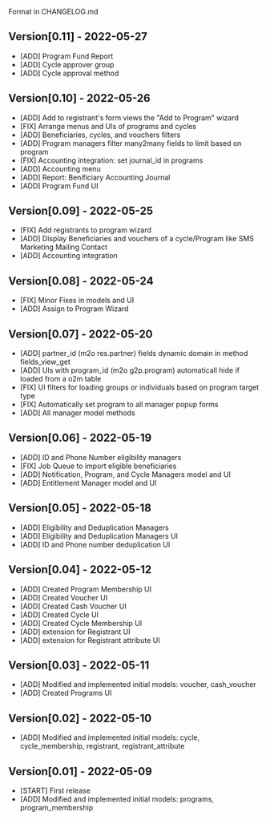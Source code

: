 Format in CHANGELOG.md

## Version[0.11] - 2022-05-27

- [ADD] Program Fund Report
- [ADD] Cycle approver group
- [ADD] Cycle approval method

## Version[0.10] - 2022-05-26

- [ADD] Add to registrant's form views the "Add to Program" wizard
- [FIX] Arrange menus and UIs of programs and cycles
- [ADD] Beneficiaries, cycles, and vouchers filters
- [ADD] Program managers filter many2many fields to limit based on program
- [FIX] Accounting integration: set journal_id in programs
- [ADD] Accounting menu
- [ADD] Report: Benificiary Accounting Journal
- [ADD] Program Fund UI

## Version[0.09] - 2022-05-25

- [FIX] Add registrants to program wizard
- [ADD] Display Beneficiaries and vouchers of a cycle/Program like SMS Marketing Mailing Contact
- [ADD] Accounting integration

## Version[0.08] - 2022-05-24

- [FIX] Minor Fixes in models and UI
- [ADD] Assign to Program Wizard

## Version[0.07] - 2022-05-20

- [ADD] partner_id (m2o res.partner) fields dynamic domain in method fields_view_get
- [ADD] UIs with program_id (m2o g2p.program) automaticall hide if loaded from a o2m table
- [FIX] UI filters for loading groups or individuals based on program target type
- [FIX] Automatically set program to all manager popup forms
- [ADD] All manager model methods

## Version[0.06] - 2022-05-19

- [ADD] ID and Phone Number eligibility managers
- [FIX] Job Queue to import eligible beneficiaries
- [ADD] Notification, Program, and Cycle Managers model and UI
- [ADD] Entitlement Manager model and UI

## Version[0.05] - 2022-05-18

- [ADD] Eligibility and Deduplication Managers
- [ADD] Eligibility and Deduplication Managers UI
- [ADD] ID and Phone number deduplication UI

## Version[0.04] - 2022-05-12

- [ADD] Created Program Membership UI
- [ADD] Created Voucher UI
- [ADD] Created Cash Voucher UI
- [ADD] Created Cycle UI
- [ADD] Created Cycle Membership UI
- [ADD] extension for Registrant UI
- [ADD] extension for Registrant attribute UI

## Version[0.03] - 2022-05-11

- [ADD] Modified and implemented initial models: voucher, cash_voucher
- [ADD] Created Programs UI

## Version[0.02] - 2022-05-10

- [ADD] Modified and implemented initial models: cycle, cycle_membership, registrant, registrant_attribute

## Version[0.01] - 2022-05-09

- [START] First release
- [ADD] Modified and implemented initial models: programs, program_membership
